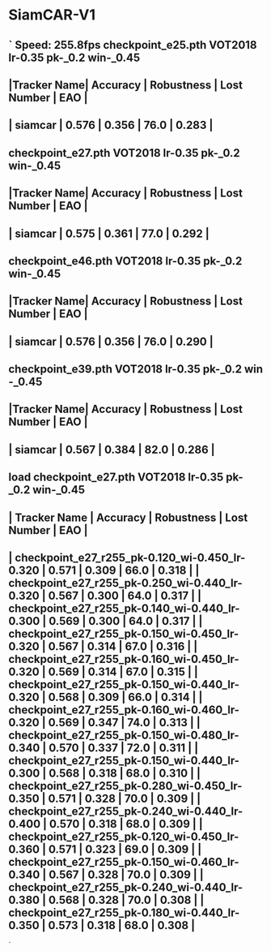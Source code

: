 # SiamCAR-V1
`
Speed: 255.8fps
checkpoint_e25.pth VOT2018 lr-0.35  pk-_0.2  win-_0.45
------------------------------------------------------------
|Tracker Name| Accuracy | Robustness | Lost Number |  EAO  |
------------------------------------------------------------
|  siamcar   |  0.576   |   0.356    |    76.0     | 0.283 |
------------------------------------------------------------

checkpoint_e27.pth  VOT2018 lr-0.35  pk-_0.2  win-_0.45
------------------------------------------------------------
|Tracker Name| Accuracy | Robustness | Lost Number |  EAO  |
------------------------------------------------------------
|  siamcar   |  0.575   |   0.361    |    77.0     | 0.292 |
------------------------------------------------------------

checkpoint_e46.pth VOT2018  lr-0.35  pk-_0.2  win-_0.45
------------------------------------------------------------
|Tracker Name| Accuracy | Robustness | Lost Number |  EAO  |
------------------------------------------------------------
|  siamcar   |  0.576   |   0.356    |    76.0     | 0.290 |
------------------------------------------------------------

checkpoint_e39.pth VOT2018  lr-0.35  pk-_0.2    win -_0.45
------------------------------------------------------------
|Tracker Name| Accuracy | Robustness | Lost Number |  EAO  |
------------------------------------------------------------
|  siamcar   |  0.567   |   0.384    |    82.0     | 0.286 |
------------------------------------------------------------


load  checkpoint_e27.pth  VOT2018 lr-0.35  pk-_0.2  win-_0.45 
------------------------------------------------------------------------------------------------
|                  Tracker Name                  | Accuracy | Robustness | Lost Number |  EAO  |
------------------------------------------------------------------------------------------------
| checkpoint_e27_r255_pk-0.120_wi-0.450_lr-0.320 |  0.571   |   0.309    |    66.0     | 0.318 |
| checkpoint_e27_r255_pk-0.250_wi-0.440_lr-0.320 |  0.567   |   0.300    |    64.0     | 0.317 |
| checkpoint_e27_r255_pk-0.140_wi-0.440_lr-0.300 |  0.569   |   0.300    |    64.0     | 0.317 |
| checkpoint_e27_r255_pk-0.150_wi-0.450_lr-0.320 |  0.567   |   0.314    |    67.0     | 0.316 |
| checkpoint_e27_r255_pk-0.160_wi-0.450_lr-0.320 |  0.569   |   0.314    |    67.0     | 0.315 |
| checkpoint_e27_r255_pk-0.150_wi-0.440_lr-0.320 |  0.568   |   0.309    |    66.0     | 0.314 |
| checkpoint_e27_r255_pk-0.160_wi-0.460_lr-0.320 |  0.569   |   0.347    |    74.0     | 0.313 |
| checkpoint_e27_r255_pk-0.150_wi-0.480_lr-0.340 |  0.570   |   0.337    |    72.0     | 0.311 |
| checkpoint_e27_r255_pk-0.150_wi-0.440_lr-0.300 |  0.568   |   0.318    |    68.0     | 0.310 |
| checkpoint_e27_r255_pk-0.280_wi-0.450_lr-0.350 |  0.571   |   0.328    |    70.0     | 0.309 |
| checkpoint_e27_r255_pk-0.240_wi-0.440_lr-0.400 |  0.570   |   0.318    |    68.0     | 0.309 |
| checkpoint_e27_r255_pk-0.120_wi-0.450_lr-0.360 |  0.571   |   0.323    |    69.0     | 0.309 |
| checkpoint_e27_r255_pk-0.150_wi-0.460_lr-0.340 |  0.567   |   0.328    |    70.0     | 0.309 |
| checkpoint_e27_r255_pk-0.240_wi-0.440_lr-0.380 |  0.568   |   0.328    |    70.0     | 0.308 |
| checkpoint_e27_r255_pk-0.180_wi-0.440_lr-0.350 |  0.573   |   0.318    |    68.0     | 0.308 |
------------------------------------------------------------------------------------------------
`
